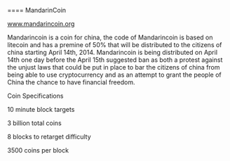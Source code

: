====
MandarinCoin

www.mandarincoin.org

Mandarincoin is a coin for china, the code of Mandarincoin is based on litecoin and has a premine of 50% that will be distributed to the citizens of china starting April 14th, 2014. Mandarincoin is being distributed on April 14th one day before the April 15th suggested ban as both a protest against the unjust laws that could be put in place to bar the citizens of china from being able to use cryptocurrency and as an attempt to grant the people of China the chance to have financial freedom.

Coin Specifications

10 minute block targets

3 billion total coins

8 blocks to retarget difficulty

3500 coins per block

